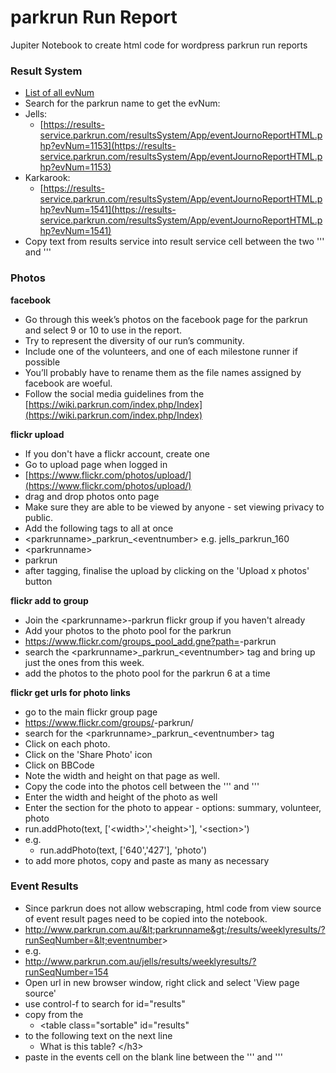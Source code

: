parkrun Run Report
=======
Jupiter Notebook to create html code for wordpress parkrun run reports

### Result System
* [List of all evNum](https://results-service.parkrun.com/resultsSystem/App/eventJournoReportHTML.php)
* Search for the parkrun name to get the evNum:
* Jells: 
  * [https://results-service.parkrun.com/resultsSystem/App/eventJournoReportHTML.php?evNum=1153](https://results-service.parkrun.com/resultsSystem/App/eventJournoReportHTML.php?evNum=1153) 
* Karkarook:
  * [https://results-service.parkrun.com/resultsSystem/App/eventJournoReportHTML.php?evNum=1541](https://results-service.parkrun.com/resultsSystem/App/eventJournoReportHTML.php?evNum=1541)  
* Copy text from results service into result service cell between the two ''' and '''

### Photos 
**facebook**
* Go through this week’s photos on the facebook page for the parkrun and select 9 or 10 to use in the report. 
* Try to represent the diversity of our run’s community. 
* Include one of the volunteers, and one of each milestone runner if possible
* You’ll probably have to rename them as the file names assigned by facebook are woeful.
* Follow the social media guidelines from the [https://wiki.parkrun.com/index.php/Index](https://wiki.parkrun.com/index.php/Index)

**flickr upload**  
* If you don't have a flickr account, create one
* Go to upload page when logged in
* [https://www.flickr.com/photos/upload/](https://www.flickr.com/photos/upload/)
* drag and drop photos onto page
* Make sure they are able to be viewed by anyone - set viewing privacy to public.
* Add the following tags to all at once 
* &lt;parkrunname&gt;\_parkrun\_&lt;eventnumber&gt; e.g. jells\_parkrun\_160
* &lt;parkrunname&gt;
* parkrun
* after tagging, finalise the upload by clicking on the 'Upload x photos' button

**flickr add to group**   
* Join the &lt;parkrunname&gt;-parkrun flickr group if you haven't already
* Add your photos to the photo pool for the parkrun 
* https://www.flickr.com/groups_pool_add.gne?path=<parkrunname>-parkrun
* search the &lt;parkrunname&gt;\_parkrun\_&lt;eventnumber&gt; tag and bring up just the ones from this week.
* add the photos to the photo pool for the parkrun 6 at a time

**flickr get urls for photo links**   
* go to the main flickr group page
* https://www.flickr.com/groups/<parkrunname>-parkrun/
* search for the &lt;parkrunname&gt;\_parkrun\_&lt;eventnumber&gt; tag
* Click on each photo. 
* Click on the 'Share Photo' icon
* Click on BBCode
* Note the width and height on that page as well.
* Copy the code into the photos cell between the ''' and '''
* Enter the width and height of the photo as well
* Enter the section for the photo to appear - options: summary, volunteer, photo
* run.addPhoto(text, ['&lt;width&gt;','&lt;height&gt;'], '&lt;section&gt;')
* e.g. 
  * run.addPhoto(text, ['640','427'], 'photo')
* to add more photos, copy and paste as many as necessary

### Event Results
* Since parkrun does not allow webscraping, html code from view source of event result pages need to be copied into the notebook.
* http://www.parkrun.com.au/&lt;parkrunname&gt;/results/weeklyresults/?runSeqNumber=&lt;eventnumber&gt;
* e.g.
* http://www.parkrun.com.au/jells/results/weeklyresults/?runSeqNumber=154
* Open url in new browser window, right click and select 'View page source'
* use control-f to search for  id="results"
* copy from the 
  * &lt;table class="sortable" id="results" 
* to the following text on the next line
  * What is this table? &lt;/h3&gt; 
* paste in the events cell on the blank line between the ''' and '''


